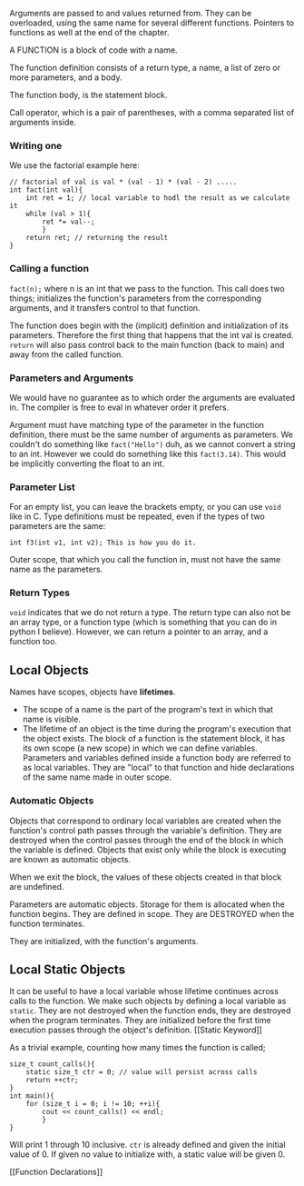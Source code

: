 Arguments are passed to and values returned from. They can be overloaded, using the same name for several different functions. 
Pointers to functions as well at the end of the chapter. 

A FUNCTION is a block of code with a name. 

The function definition consists of a return type, a name, a list of zero or more parameters, and a body. 

The function body, is the statement block. 

Call operator, which is a pair of parentheses, with a comma separated list of arguments inside. 

### Writing one
We use the factorial example here: 
```
// factorial of val is val * (val - 1) * (val - 2) ..... 
int fact(int val){ 
	int ret = 1; // local variable to hodl the result as we calculate it
	while (val > 1){ 
		ret *= val--;
		}
	return ret; // returning the result
}
```


### Calling a function
`fact(n);` where n is an int that we pass to the function. 
This call does two things; initializes the function's parameters from the corresponding arguments, and it transfers control to that function. 

The function does begin with the (implicit) definition and initialization of its parameters. 
Therefore the first thing that happens that the int val is created. 
`return` will also pass control back to the main function (back to main) and away from the called function. 

### Parameters and Arguments
We would have no guarantee as to which order the arguments are evaluated in. 
The compiler is free to eval in whatever order it prefers. 

Argument must have matching type of the parameter in the function definition, there must be the same number of arguments as parameters. 
We couldn't do something like `fact("Hello")` duh, as we cannot convert a string to an int. 
However we could do something like this `fact(3.14)`. 
This would be implicitly converting the float to an int. 

### Parameter List 
For an empty list, you can leave the brackets empty, or you can use `void` like in C. 
Type definitions must be repeated, even if the types of two parameters are the same: 
```
int f3(int v1, int v2); This is how you do it. 
```

Outer scope, that which you call the function in, must not have the same name as the parameters. 

### Return Types
`void` indicates that we do not return a type. 
The return type can also not be an array type, or a function type (which is something that you can do in python I believe). 
However, we can return a pointer to an array, and a function too. 

## Local Objects
Names have scopes, objects have **lifetimes**. 
- The scope of a name is the part of the program's text in which that name is visible. 
- The lifetime of an object is the time during the program's execution that the object exists. 
The block of a function is the statement block, it has its own scope (a new scope) in which we can define variables. 
Parameters and variables defined inside a function body are referred to as local variables. They are "local" to that function and hide declarations of the same name made in outer scope. 

### Automatic Objects
Objects that correspond to ordinary local variables are created when the function's control path passes through the variable's definition. 
They are destroyed when the control passes through the end of the block in which the variable is defined. 
Objects that exist only while the block is executing are known as automatic objects. 

When we exit the block, the values of these objects created in that block are undefined. 

Parameters are automatic objects. Storage for them is allocated when the function begins. They are defined in scope. They are DESTROYED when the function terminates. 

They are initialized, with the function's arguments. 


## Local Static Objects
It can be useful to have a local variable whose lifetime continues across calls to the function. 
We make such objects by defining a local variable as `static`. 
They are not destroyed when the function ends, they are destroyed when the program terminates. They are initialized before the first time execution passes through the object's definition. 
[[Static Keyword]]

As a trivial example, counting how many times the function is called;
```
size_t count_calls(){ 
	static size_t ctr = 0; // value will persist across calls
	return ++ctr; 
}
int main(){ 
	for (size_t i = 0; i != 10; ++i){ 
		cout << count_calls() << endl;
		}
}
```
Will print 1 through 10 inclusive. `ctr` is already defined and given the initial value of 0. 
If given no value to initialize with, a static value will be given 0. 

[[Function Declarations]]